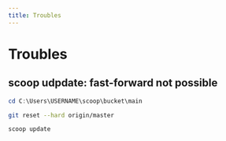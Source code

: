 ```yaml
---
title: Troubles
---
```


# Troubles

## scoop udpdate: fast-forward not possible

```powershell [PowerShell]
cd C:\Users\USERNAME\scoop\bucket\main
```

```sh
git reset --hard origin/master
```

```sh
scoop update
```
